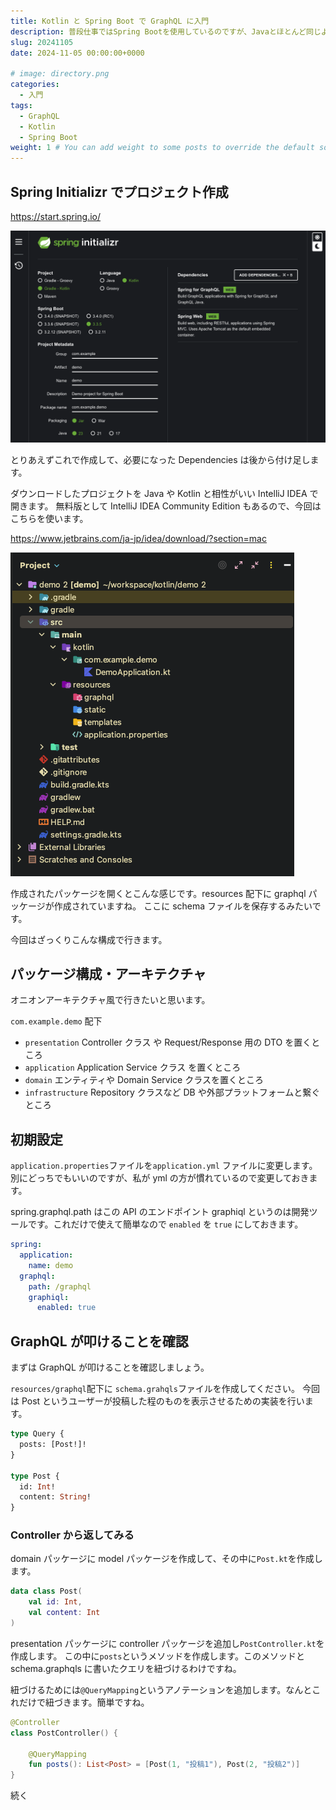 ```yaml
---
title: Kotlin と Spring Boot で GraphQL に入門
description: 普段仕事ではSpring Bootを使用しているのですが、Javaとほとんど同じように書けて、尚且つモダンということでKotlinを使ってGraphQLに入門してみたいと思います。
slug: 20241105
date: 2024-11-05 00:00:00+0000

# image: directory.png
categories:
  - 入門
tags:
  - GraphQL
  - Kotlin
  - Spring Boot
weight: 1 # You can add weight to some posts to override the default sorting (date descending)
---
```


## Spring Initializr でプロジェクト作成

https://start.spring.io/

![Spring Initializrのスクリーンショット](initializer.png)

とりあえずこれで作成して、必要になった Dependencies は後から付け足します。

ダウンロードしたプロジェクトを Java や Kotlin と相性がいい IntelliJ IDEA で開きます。
無料版として IntelliJ IDEA Community Edition もあるので、今回はこちらを使います。

https://www.jetbrains.com/ja-jp/idea/download/?section=mac

![ディレクトリ](directory.png)

作成されたパッケージを開くとこんな感じです。resources 配下に graphql パッケージが作成されていますね。
ここに schema ファイルを保存するみたいです。

今回はざっくりこんな構成で行きます。

## パッケージ構成・アーキテクチャ

オニオンアーキテクチャ風で行きたいと思います。

`com.example.demo` 配下

- `presentation` Controller クラス や Request/Response 用の DTO を置くところ
- `application` Application Service クラス を置くところ
- `domain` エンティティや Domain Service クラスを置くところ
- `infrastructure` Repository クラスなど DB や外部プラットフォームと繋ぐところ

## 初期設定

`application.properties`ファイルを`application.yml` ファイルに変更します。
別にどっちでもいいのですが、私が yml の方が慣れているので変更しておきます。

spring.graphql.path はこの API のエンドポイント
graphiql というのは開発ツールです。これだけで使えて簡単なので `enabled` を `true` にしておきます。

```yml
spring:
  application:
    name: demo
  graphql:
    path: /graphql
    graphiql:
      enabled: true
```

## GraphQL が叩けることを確認

まずは GraphQL が叩けることを確認しましょう。

`resources/graphql`配下に `schema.grahqls`ファイルを作成してください。
今回は Post というユーザーが投稿した程のものを表示させるための実装を行います。

```graphql
type Query {
  posts: [Post!]!
}

type Post {
  id: Int!
  content: String!
}
```

### Controller から返してみる

domain パッケージに model パッケージを作成して、その中に`Post.kt`を作成します。

```kotlin
data class Post(
    val id: Int,
    val content: Int
)
```

presentation パッケージに controller パッケージを追加し`PostController.kt`を作成します。
この中に`posts`というメソッドを作成します。このメソッドと schema.graphqls に書いたクエリを紐づけるわけですね。

紐づけるためには`@QueryMapping`というアノテーションを追加します。なんとこれだけで紐づきます。簡単ですね。

```kotlin
@Controller
class PostController() {

    @QueryMapping
    fun posts(): List<Post> = [Post(1, "投稿1"), Post(2, "投稿2")]
}
```

続く
